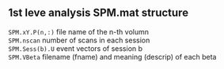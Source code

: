 ## 1st leve analysis SPM.mat structure
`SPM.xY.P(n,:)` file name of the n-th volumn  
`SPM.nscan` number of scans in each session  
`SPM.Sess(b).U` event vectors of session b  
`SPM.VBeta` filename (fname) and meaning (descrip) of each beta  
